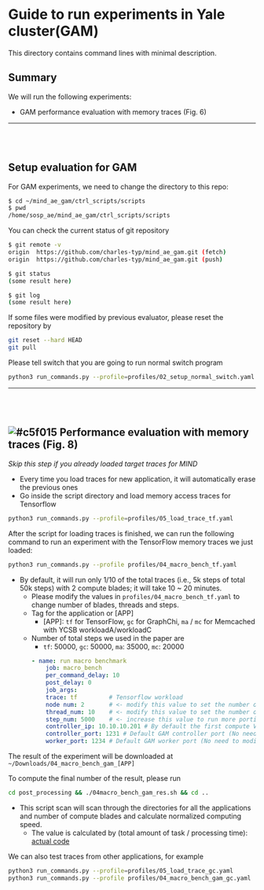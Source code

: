 # Guide to run experiments in Yale cluster(GAM)
This directory contains command lines with minimal description. 

## Summary
We will run the following experiments:
- GAM performance evaluation with memory traces (Fig. 6)
---

<br></br>
## Setup evaluation for GAM
For GAM experiments, we need to change the directory to this repo:

```bash
$ cd ~/mind_ae_gam/ctrl_scripts/scripts
$ pwd
/home/sosp_ae/mind_ae_gam/ctrl_scripts/scripts
```

You can check the current status of git repository
```bash
$ git remote -v
origin	https://github.com/charles-typ/mind_ae_gam.git (fetch)
origin	https://github.com/charles-typ/mind_ae_gam.git (push)

$ git status
(some result here)

$ git log
(some result here)
```

If some files were modified by previous evaluator, please reset the repository by
```bash
git reset --hard HEAD
git pull
```

Please tell switch that you are going to run normal switch program
```bash
python3 run_commands.py --profile=profiles/02_setup_normal_switch.yaml
```
---

<br></br>
## ![#c5f015](https://via.placeholder.com/15/c5f015/000000?text=+) Performance evaluation with memory traces (Fig. 8)

*Skip this step if you already loaded target traces for MIND*
- Every time you load traces for new application, it will automatically erase the previous ones
- Go inside the script directory and load memory access traces for Tensorflow

```bash
python3 run_commands.py --profile=profiles/05_load_trace_tf.yaml
```

After the script for loading traces is finished, we can run the following command to run an experiment with the TensorFlow memory traces we just loaded:
```bash
python3 run_commands.py --profile profiles/04_macro_bench_tf.yaml
```
- By default, it will run only 1/10 of the total traces (i.e., 5k steps of total 50k steps) with 2 compute blades; it will take 10 ~ 20 minutes.
  - Please modify the values in `profiles/04_macro_bench_tf.yaml` to change number of blades, threads and steps.
  - Tag for the application or [APP]
    - [APP]: `tf` for TensorFlow, `gc` for GraphChi, `ma` / `mc` for Memcached with YCSB workloadA/workloadC
  - Number of total steps we used in the paper are
    - `tf`: 50000,  `gc`: 50000, `ma`: 35000, `mc`: 20000
    ```yaml
    - name: run macro benchmark
        job: macro_bench
        per_command_delay: 10
        post_delay: 0
        job_args:
        trace: tf         # Tensorflow workload
        node num: 2       # <- modify this value to set the number of compute blades [1, 2, 4, 8]
        thread_num: 10    # <- modify this value to set the number of threads per blade [1, 2, 4, 10]
        step_num: 5000    # <- increase this value to run more portion of the traces
        controller_ip: 10.10.10.201 # By default the first compute VM will be the GAM controller (No need to modify)
        controller_port: 1231 # Default GAM controller port (No need to modify)
        worker_port: 1234 # Default GAM worker port (No need to modify)
    ```
The result of the experiment will be downloaded at `~/Downloads/04_macro_bench_gam_[APP]`


To compute the final number of the result, please run
```bash
cd post_processing && ./04macro_bench_gam_res.sh && cd ..
```
- This script scan will scan through the directories for all the applications and number of compute blades and calculate normalized computing speed.
  - The value is calculated by (total amount of task / processing time): [actual code](https://github.com/charles-typ/mind_ae_gam/blob/master/ctrl_scripts/scripts/post_processing/04macro_bench_gam.py)

We can also test traces from other applications, for example
```bash
python3 run_commands.py --profile=profiles/05_load_trace_gc.yaml
python3 run_commands.py --profile profiles/04_macro_bench_gam_gc.yaml
```

